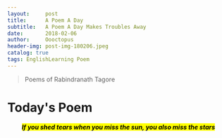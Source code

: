 ```yaml
---
layout:     post
title:      A Poem A Day
subtitle:   A Poem A Day Makes Troubles Away
date:       2018-02-06
author:     Oooctopus
header-img: post-img-180206.jpeg
catalog: true
tags: EnglishLearning Poem
---
```


> Poems of Rabindranath Tagore

# Today's Poem
<center> <mark><b><i>If you shed tears when you miss the sun, you also miss the stars<i></b></mark> </center>
